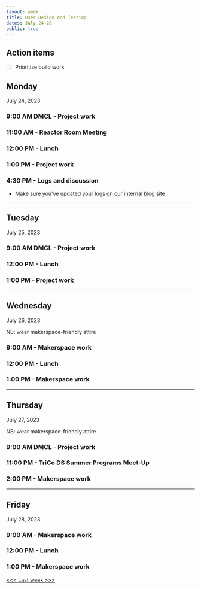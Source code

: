 ```yaml
---
layout: week
title: User Design and Testing
dates: July 24-28
public: true
---
```


## Action items

- [ ] Prioritize build work

## Monday

July 24, 2023

### 9:00 AM DMCL - Project work

### 11:00 AM - Reactor Room Meeting

### 12:00 PM - Lunch

### 1:00 PM - Project work

### 4:30 PM - Logs and discussion
- Make sure you've updated your logs [on our internal blog site](https://github.com/Bryn-Mawr-College/dssf-2023)

---

## Tuesday

July 25, 2023 

### 9:00 AM DMCL - Project work

### 12:00 PM - Lunch

### 1:00 PM - Project work

---

## Wednesday

July 26, 2023

NB: wear makerspace-friendly attire

### 9:00 AM - Makerspace work

### 12:00 PM - Lunch

### 1:00 PM - Makerspace work

---

## Thursday

July 27, 2023

NB: wear makerspace-friendly attire

### 9:00 AM DMCL - Project work

### 11:00 PM - TriCo DS Summer Programs Meet-Up

### 2:00 PM - Makerspace work

---

## Friday

July 28, 2023

### 9:00 AM - Makerspace work

### 12:00 PM - Lunch

### 1:00 PM - Makerspace work

[<<< Last week >>>](08-analysis.md)
